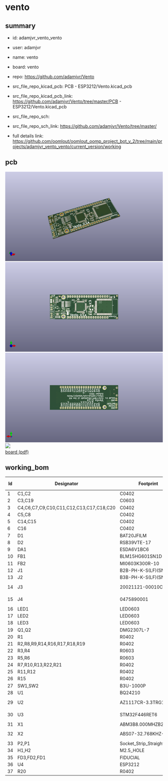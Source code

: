 # vento
 
## summary 
* id: adamjvr_vento_vento
* user: adamjvr
* name: vento
* board: vento
* repo: https://github.com/adamjvr/Vento
* src_file_repo_kicad_pcb: PCB - ESP3212/Vento.kicad_pcb
* src_file_repo_kicad_pcb_link: https://github.com/adamjvr/Vento/tree/master/PCB - ESP3212/Vento.kicad_pcb


* src_file_repo_sch: 
* src_file_repo_sch_link: https://github.com/adamjvr/Vento/tree/master/
* full details link: https://github.com/oomlout/oomlout_oomp_project_bot_v_2/tree/main/projects/adamjvr_vento_vento/current_version/working  



## pcb  
![](working_3d_600.png) 
![](working_3d_front_600.png)  
![](working_3d_back_600.png)  
![](working_600.png)  
[board (pdf)](working.pdf)  

## working_bom
| Id | Designator | Footprint | Quantity | Designation | Supplier and ref |  | None | 
| --- | --- | --- | --- | --- | --- | --- | --- | 
| 1 | C1,C2 | C0402 | 2 | CL05A105KA5NQNC |  |  | [''] | 
| 2 | C3,C19 | C0603 | 2 | CL10A106KQ8NNNC |  |  | [''] | 
| 3 | C4,C6,C7,C9,C10,C11,C12,C13,C17,C18,C20 | C0402 | 11 | CL05B104JP5NNNC |  |  | [''] | 
| 4 | C5,C8 | C0402 | 2 | CL05C090CB5NNNC |  |  | [''] | 
| 5 | C14,C15 | C0402 | 2 | CL05C180GB5NCNC |  |  | [''] | 
| 6 | C16 | C0402 | 1 | CL05A475KQ5NRNC |  |  | [''] | 
| 7 | D1 | BAT20JFILM | 1 | BAT20JFILM |  |  | [''] | 
| 8 | D2 | RSB39VTE-17 | 1 | RSB39VTE-17 |  |  | [''] | 
| 9 | DA1 | ESDA6V1BC6 | 1 | ESDA6V1BC6 |  |  | [''] | 
| 10 | FB1 | BLM15HG601SN1D | 1 | BLM15HG601SN1D |  |  | [''] | 
| 11 | FB2 | MI0603K300R-10 | 1 | MI0603K300R-10 |  |  | [''] | 
| 12 | J1 | B2B-PH-K-S(LF)(SN) | 1 | B2B-PH-K-S(LF)(SN) |  |  | [''] | 
| 13 | J2 | B3B-PH-K-S(LF)(SN) | 1 | B3B-PH-K-S(LF)(SN) |  |  | [''] | 
| 14 | J3 | 20021121-00010C4LF | 1 | 20021121-00010C4LF |  |  | [''] | 
| 15 | J4 | 0475890001 | 1 | 0475890001-MicroUSBPort |  |  | [''] | 
| 16 | LED1 | LED0603 | 1 | LTST-C191KGKT |  |  | [''] | 
| 17 | LED2 | LED0603 | 1 | LTST-C191KFKT |  |  | [''] | 
| 18 | LED3 | LED0603 | 1 | LTST-C193TBKT-5A |  |  | [''] | 
| 19 | Q1,Q2 | DMG2307L-7 | 2 | DMG2307L-7 |  |  | [''] | 
| 20 | R1 | R0402 | 1 | RC1005F4870CS |  |  | [''] | 
| 21 | R2,R8,R9,R14,R16,R17,R18,R19 | R0402 | 8 | RC1005F102CS |  |  | [''] | 
| 22 | R3,R4 | R0603 | 2 | RC1608J202CS |  |  | [''] | 
| 23 | R5,R6 | R0603 | 2 | ERA-3AEB3741V |  |  | [''] | 
| 24 | R7,R10,R13,R22,R21 | R0402 | 5 | RC1005F103CS |  |  | [''] | 
| 25 | R11,R12 | R0402 | 2 | CPF0402B22RE1 |  |  | [''] | 
| 26 | R15 | R0402 | 1 | RC1005J473CS |  |  | [''] | 
| 27 | SW1,SW2 | B3U-1000P | 2 | B3U-1000P |  |  | [''] | 
| 28 | U1 | BQ24210 | 1 | BQ24210DQCT |  |  | [''] | 
| 29 | U2 | AZ1117CR-3.3TRG1 | 1 | AZ1117CR-3.3TRG1_1 |  |  | [''] | 
| 30 | U3 | STM32F446RET6 | 1 | STM32F446RET6_-_TQFP64 |  |  | [''] | 
| 31 | X1 | ABM3B8.000MHZB2T | 1 | ABM3B8.000MHZB2T |  |  | [''] | 
| 32 | X2 | ABS07-32.768KHZ-9-T | 1 | ABS07-32.768KHZ-9-T |  |  | [''] | 
| 33 | P2,P1 | Socket_Strip_Straight_1x18 | 2 | CONN_01X18 |  |  | [''] | 
| 34 | H1,H2 | M2.5_HOLE | 2 | M2.5_Hole |  |  | [''] | 
| 35 | FD3,FD2,FD1 | FIDUCIAL | 3 | FIDUCIAL |  |  | [''] | 
| 36 | U4 | ESP3212 | 1 | ESP3212 |  |  | [''] | 
| 37 | R20 | R0402 | 1 | RC1005F123CS |  |  | [''] | 




